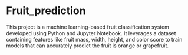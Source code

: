 # Fruit_prediction
This project is a machine learning-based fruit classification system developed using Python and Jupyter Notebook. It leverages a dataset containing features like fruit mass, width, height, and color score to train models that can accurately predict the fruit is orange or grapefruit. 
